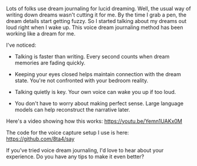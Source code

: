 Lots of folks use dream journaling for lucid dreaming. Well, the usual way of writing down dreams wasn't cutting it for me. By the time I grab a pen, the dream details start getting fuzzy. So I started talking about my dreams out loud right when I wake up. This voice dream journaling method has been working like a dream for me. 

I've noticed:

- Talking is faster than writing. Every second counts when dream memories are fading quickly.

- Keeping your eyes closed helps maintain connection with the dream state. You're not confronted with your bedroom reality.

- Talking quietly is key. Your own voice can wake you up if too loud.

- You don't have to worry about making perfect sense. Large language models can help reconstruct the narrative later.

Here's a video showing how this works: https://youtu.be/Yemn1UAKx0M

The code for the voice capture setup I use is here: https://github.com/8ta4/say

If you've tried voice dream journaling, I'd love to hear about your experience. Do you have any tips to make it even better?
